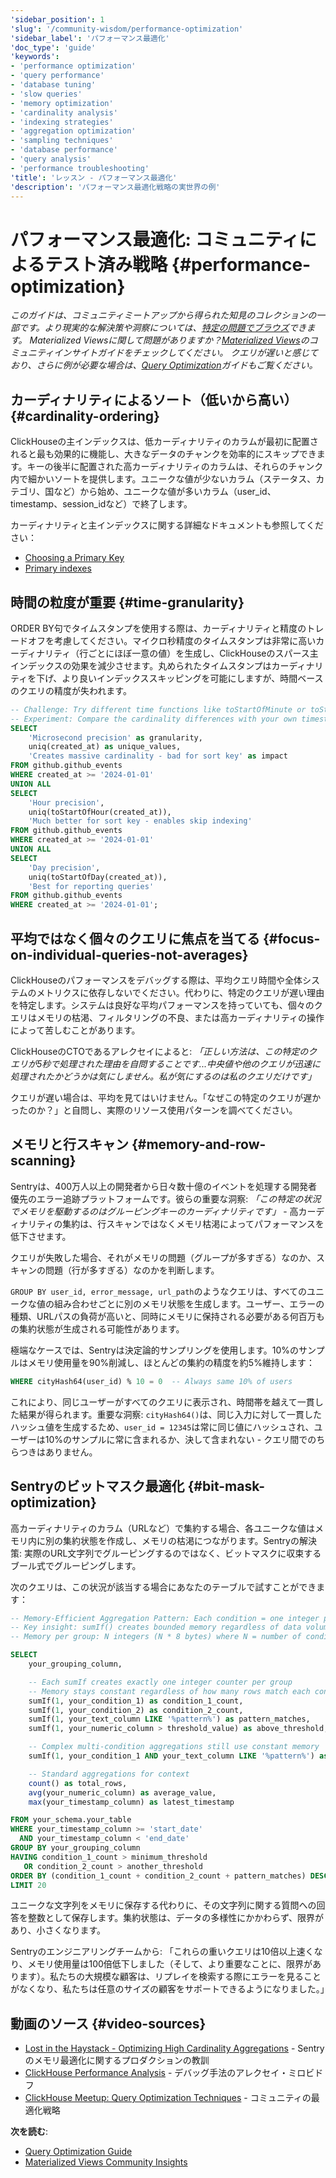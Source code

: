 ```yaml
---
'sidebar_position': 1
'slug': '/community-wisdom/performance-optimization'
'sidebar_label': 'パフォーマンス最適化'
'doc_type': 'guide'
'keywords':
- 'performance optimization'
- 'query performance'
- 'database tuning'
- 'slow queries'
- 'memory optimization'
- 'cardinality analysis'
- 'indexing strategies'
- 'aggregation optimization'
- 'sampling techniques'
- 'database performance'
- 'query analysis'
- 'performance troubleshooting'
'title': 'レッスン - パフォーマンス最適化'
'description': 'パフォーマンス最適化戦略の実世界の例'
---
```



# パフォーマンス最適化: コミュニティによるテスト済み戦略 {#performance-optimization}
*このガイドは、コミュニティミートアップから得られた知見のコレクションの一部です。より現実的な解決策や洞察については、[特定の問題でブラウズ](./community-wisdom.md)できます。*
*Materialized Viewsに関して問題がありますか？[Materialized Views](./materialized-views.md)のコミュニティインサイトガイドをチェックしてください。*
*クエリが遅いと感じており、さらに例が必要な場合は、[Query Optimization](/optimize/query-optimization)ガイドもご覧ください。*

## カーディナリティによるソート（低いから高い） {#cardinality-ordering}
ClickHouseの主インデックスは、低カーディナリティのカラムが最初に配置されると最も効果的に機能し、大きなデータのチャンクを効率的にスキップできます。キーの後半に配置された高カーディナリティのカラムは、それらのチャンク内で細かいソートを提供します。ユニークな値が少ないカラム（ステータス、カテゴリ、国など）から始め、ユニークな値が多いカラム（user_id、timestamp、session_idなど）で終了します。

カーディナリティと主インデックスに関する詳細なドキュメントも参照してください：
- [Choosing a Primary Key](/best-practices/choosing-a-primary-key)
- [Primary indexes](/primary-indexes)

## 時間の粒度が重要 {#time-granularity}
ORDER BY句でタイムスタンプを使用する際は、カーディナリティと精度のトレードオフを考慮してください。マイクロ秒精度のタイムスタンプは非常に高いカーディナリティ（行ごとにほぼ一意の値）を生成し、ClickHouseのスパース主インデックスの効果を減少させます。丸められたタイムスタンプはカーディナリティを下げ、より良いインデックススキッピングを可能にしますが、時間ベースのクエリの精度が失われます。

```sql runnable editable
-- Challenge: Try different time functions like toStartOfMinute or toStartOfWeek
-- Experiment: Compare the cardinality differences with your own timestamp data
SELECT 
    'Microsecond precision' as granularity,
    uniq(created_at) as unique_values,
    'Creates massive cardinality - bad for sort key' as impact
FROM github.github_events
WHERE created_at >= '2024-01-01'
UNION ALL
SELECT 
    'Hour precision',
    uniq(toStartOfHour(created_at)),
    'Much better for sort key - enables skip indexing'
FROM github.github_events
WHERE created_at >= '2024-01-01'
UNION ALL  
SELECT 
    'Day precision',
    uniq(toStartOfDay(created_at)),
    'Best for reporting queries'
FROM github.github_events
WHERE created_at >= '2024-01-01';
```

## 平均ではなく個々のクエリに焦点を当てる {#focus-on-individual-queries-not-averages}

ClickHouseのパフォーマンスをデバッグする際は、平均クエリ時間や全体システムのメトリクスに依存しないでください。代わりに、特定のクエリが遅い理由を特定します。システムは良好な平均パフォーマンスを持っていても、個々のクエリはメモリの枯渇、フィルタリングの不良、または高カーディナリティの操作によって苦しむことがあります。

ClickHouseのCTOであるアレクセイによると: *「正しい方法は、この特定のクエリが5秒で処理された理由を自問することです...中央値や他のクエリが迅速に処理されたかどうかは気にしません。私が気にするのは私のクエリだけです」*

クエリが遅い場合は、平均を見てはいけません。「なぜこの特定のクエリが遅かったのか？」と自問し、実際のリソース使用パターンを調べてください。

## メモリと行スキャン {#memory-and-row-scanning}

Sentryは、400万人以上の開発者から日々数十億のイベントを処理する開発者優先のエラー追跡プラットフォームです。彼らの重要な洞察: *「この特定の状況でメモリを駆動するのはグルーピングキーのカーディナリティです」* - 高カーディナリティの集約は、行スキャンではなくメモリ枯渇によってパフォーマンスを低下させます。

クエリが失敗した場合、それがメモリの問題（グループが多すぎる）なのか、スキャンの問題（行が多すぎる）なのかを判断します。

`GROUP BY user_id, error_message, url_path`のようなクエリは、すべてのユニークな値の組み合わせごとに別のメモリ状態を生成します。ユーザー、エラーの種類、URLパスの負荷が高いと、同時にメモリに保持される必要がある何百万もの集約状態が生成される可能性があります。

極端なケースでは、Sentryは決定論的サンプリングを使用します。10%のサンプルはメモリ使用量を90%削減し、ほとんどの集約の精度を約5%維持します：

```sql
WHERE cityHash64(user_id) % 10 = 0  -- Always same 10% of users
```

これにより、同じユーザーがすべてのクエリに表示され、時間帯を越えて一貫した結果が得られます。重要な洞察: `cityHash64()`は、同じ入力に対して一貫したハッシュ値を生成するため、`user_id = 12345`は常に同じ値にハッシュされ、ユーザーは10%のサンプルに常に含まれるか、決して含まれない - クエリ間でのちらつきはありません。

## Sentryのビットマスク最適化 {#bit-mask-optimization}

高カーディナリティのカラム（URLなど）で集約する場合、各ユニークな値はメモリ内に別の集約状態を作成し、メモリの枯渇につながります。Sentryの解決策: 実際のURL文字列でグルーピングするのではなく、ビットマスクに収束するブール式でグルーピングします。

次のクエリは、この状況が該当する場合にあなたのテーブルで試すことができます：

```sql
-- Memory-Efficient Aggregation Pattern: Each condition = one integer per group
-- Key insight: sumIf() creates bounded memory regardless of data volume
-- Memory per group: N integers (N * 8 bytes) where N = number of conditions

SELECT 
    your_grouping_column,

    -- Each sumIf creates exactly one integer counter per group
    -- Memory stays constant regardless of how many rows match each condition
    sumIf(1, your_condition_1) as condition_1_count,
    sumIf(1, your_condition_2) as condition_2_count,
    sumIf(1, your_text_column LIKE '%pattern%') as pattern_matches,
    sumIf(1, your_numeric_column > threshold_value) as above_threshold,

    -- Complex multi-condition aggregations still use constant memory
    sumIf(1, your_condition_1 AND your_text_column LIKE '%pattern%') as complex_condition_count,

    -- Standard aggregations for context
    count() as total_rows,
    avg(your_numeric_column) as average_value,
    max(your_timestamp_column) as latest_timestamp

FROM your_schema.your_table
WHERE your_timestamp_column >= 'start_date' 
  AND your_timestamp_column < 'end_date'
GROUP BY your_grouping_column
HAVING condition_1_count > minimum_threshold 
   OR condition_2_count > another_threshold
ORDER BY (condition_1_count + condition_2_count + pattern_matches) DESC
LIMIT 20
```

ユニークな文字列をメモリに保存する代わりに、その文字列に関する質問への回答を整数として保存します。集約状態は、データの多様性にかかわらず、限界があり、小さくなります。

Sentryのエンジニアリングチームから: 「これらの重いクエリは10倍以上速くなり、メモリ使用量は100倍低下しました（そして、より重要なことに、限界があります）。私たちの大規模な顧客は、リプレイを検索する際にエラーを見ることがなくなり、私たちは任意のサイズの顧客をサポートできるようになりました。」

## 動画のソース {#video-sources}

- [Lost in the Haystack - Optimizing High Cardinality Aggregations](https://www.youtube.com/watch?v=paK84-EUJCA) - Sentryのメモリ最適化に関するプロダクションの教訓
- [ClickHouse Performance Analysis](https://www.youtube.com/watch?v=lxKbvmcLngo) - デバッグ手法のアレクセイ・ミロビドフ
- [ClickHouse Meetup: Query Optimization Techniques](https://www.youtube.com/watch?v=JBomQk4Icjo) - コミュニティの最適化戦略

**次を読む**:
- [Query Optimization Guide](/optimize/query-optimization)
- [Materialized Views Community Insights](./materialized-views.md)
